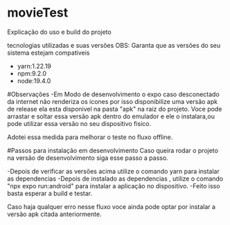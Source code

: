 # movieTest

Explicação do uso e build do projeto

tecnologias utilizadas e suas versões OBS: Garanta que as versões do seu sistema estejam compativeis

- yarn:1.22.19
- npm:9.2.0
- node:19.4.0

#Observações
-Em Modo de desenvolvimento o expo caso desconectado da internet não renderiza os icones por isso disponibilize uma versão apk de release 
ela esta disponivel na pasta "apk" na raiz do projeto. Voce pode arrastar e soltar essa versão apk dentro do emulador e ele o instalara,ou
pode utilizar essa versão no seu dispositivo fisico. 

Adotei essa medida para melhorar o teste no fluxo offline.

#Passos para instalação em desenvolvimento
Caso queira rodar o projeto na versão de desenvolvimento siga esse passo a passo.

-Depois de verificar as versões acima utilize o comando yarn para instalar as dependencias
-Depois de instalado as dependencias , utilize o comando "npx expo run:android" para instalar a aplicação no dispositivo.
-Feito isso basta esperar a build e testar.

Caso haja qualquer erro nesse fluxo voce ainda pode optar por instalar a versão apk citada anteriormente.
